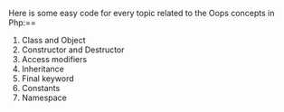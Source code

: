 Here is some easy code for every topic related to the Oops concepts in Php:==
1. Class and Object
2. Constructor and Destructor
3. Access modifiers
4. Inheritance
5. Final keyword
6. Constants
7. Namespace
   
